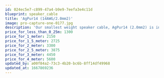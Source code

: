 ```yaml
---
id: 024ec5e7-c899-47a4-b9e9-7eefa3e4c11d
blueprint: speaker_cable
title: 'AgPur14 (14AWG/2.0mm2)'
image: pro-capture-one-0177.jpg
description: 'Our smallest weight speaker cable, AgPur14 (2.0mm2) is introductory only in price, as it has high resolution and clarity, and is a smart choice for highest sensitivity loudspeakers at moderate lengths, and average loads at short cable runs.'
price_for_less_than_0_25m: 1300
price_for_1_meter: 2150
price_for_1_5_meter: 2725
price_for_2_meter: 3300
price_for_2_5_meter: 3875
price_for_3_meter: 4450
price_for_4_meter: 5600
updated_by: a00f84a2-73c3-4b20-bc6b-8ff14df49968
updated_at: 1667869236
---
```

